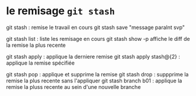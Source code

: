 # le remisage `git stash`

git stash : remise le travail en cours
git stash save "message paralnt svp"

git stash list : liste les remisage en cours
git stash show -p affiche le diff de la remise la plus recente

git stash apply : applique la derniere remise
git stash apply stash@{2} : applique la remise spécifiée


git stash pop : applique et supprime la remise
git stash drop : suppprime la remise la plus recente sans l'appliquer
git stash branch b01 : applique la remise la pluss recente au sein d'une nouvelle branche

